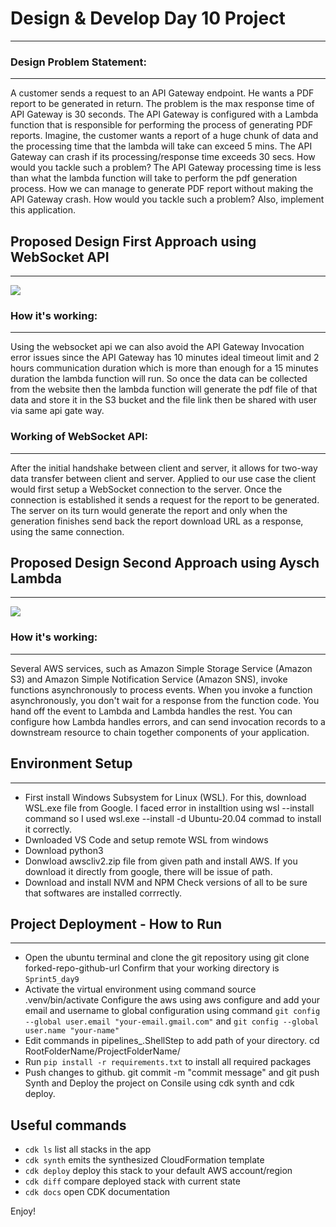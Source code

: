 
# Design & Develop Day 10 Project
---

### Design Problem Statement:
---
A customer sends a request to an API Gateway endpoint. He wants a PDF report
to be generated in return. The problem is the max response time of API Gateway is 30 seconds. The
API Gateway is configured with a Lambda function that is responsible for performing the process of
generating PDF reports. Imagine, the customer wants a report of a huge chunk of data and the
processing time that the lambda will take can exceed 5 mins. The API Gateway can crash if its
processing/response time exceeds 30 secs. How would you tackle such a problem? The API Gateway
processing time is less than what the lambda function will take to perform the pdf generation process.
How we can manage to generate PDF report without making the API Gateway crash. How would you
tackle such a problem? Also, implement this application.

## Proposed Design First Approach using WebSocket API
---

![](https://user-images.githubusercontent.com/107042677/185735943-5b1ad11d-a78c-4138-93b9-4bb3e18746c9.png)

### How it's working:
---
Using the websocket api we can also avoid the API Gateway Invocation error issues since the API Gateway has 10 minutes ideal timeout limit and 2 hours communication duration which is more than enough for a 15 minutes duration the lambda function will run. So once the data can be collected from the website then the lambda function will generate the pdf file of that data and store it in the S3 bucket and the file link then be shared with user via same api gate way.

### Working of WebSocket API:
---

After the initial handshake between client and server, it allows for two-way data transfer between client and server. 
Applied to our use case the client would first setup a WebSocket connection to the server. Once the connection is established it sends a request for the report to be generated. The server on its turn would generate the report and only when the generation finishes send back the report download URL as a response, using the same connection.

## Proposed Design Second Approach using Aysch Lambda
---

![](https://user-images.githubusercontent.com/107042677/185735937-b753a250-6bae-47e6-844b-8f59dca844d1.png)

### How it's working:
---

Several AWS services, such as Amazon Simple Storage Service (Amazon S3) and Amazon Simple Notification Service (Amazon SNS), invoke functions asynchronously to process events. When you invoke a function asynchronously, you don't wait for a response from the function code. You hand off the event to Lambda and Lambda handles the rest. You can configure how Lambda handles errors, and can send invocation records to a downstream resource to chain together components of your application.

## Environment Setup
---

* First install Windows Subsystem for Linux (WSL). For this, download WSL.exe file from Google. I faced error in installtion using wsl --install command so I used wsl.exe --install -d Ubuntu-20.04 commad to install it correctly.
* Dwnloaded VS Code and setup remote WSL from windows
* Download python3
* Donwload awscliv2.zip file from given path and install AWS. If you download it directly from google, there will be issue of path.
* Download and install NVM and NPM Check versions of all to be sure that softwares are installed corrrectly.

## Project Deployment - How to Run
---

* Open the ubuntu terminal and clone the git repository using git clone forked-repo-github-url Confirm that your working directory is `Sprint5_day9`
* Activate the virtual environment using command source .venv/bin/activate Configure the aws using aws configure and add your email and username to global configuration using command `git config --global user.email "your-email.gmail.com"` and `git config --global user.name "your-name"`
* Edit commands in pipelines_.ShellStep to add path of your directory. cd RootFolderName/ProjectFolderName/
* Run `pip install -r requirements.txt` to install all required packages
* Push changes to github. git commit -m "commit message" and git push Synth and Deploy the project on Consile using cdk synth and cdk deploy.

## Useful commands

 * `cdk ls`          list all stacks in the app
 * `cdk synth`       emits the synthesized CloudFormation template
 * `cdk deploy`      deploy this stack to your default AWS account/region
 * `cdk diff`        compare deployed stack with current state
 * `cdk docs`        open CDK documentation

Enjoy!
